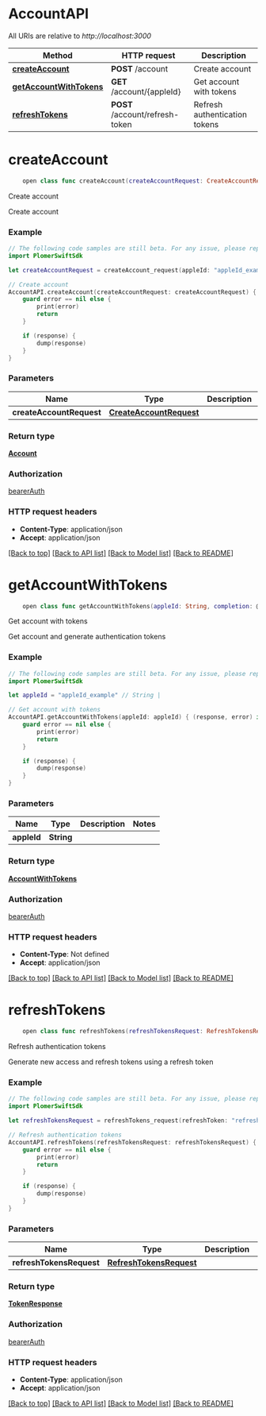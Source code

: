 # AccountAPI

All URIs are relative to *http://localhost:3000*

Method | HTTP request | Description
------------- | ------------- | -------------
[**createAccount**](AccountAPI.md#createaccount) | **POST** /account | Create account
[**getAccountWithTokens**](AccountAPI.md#getaccountwithtokens) | **GET** /account/{appleId} | Get account with tokens
[**refreshTokens**](AccountAPI.md#refreshtokens) | **POST** /account/refresh-token | Refresh authentication tokens


# **createAccount**
```swift
    open class func createAccount(createAccountRequest: CreateAccountRequest, completion: @escaping (_ data: Account?, _ error: Error?) -> Void)
```

Create account

Create account

### Example
```swift
// The following code samples are still beta. For any issue, please report via http://github.com/OpenAPITools/openapi-generator/issues/new
import PlomerSwiftSdk

let createAccountRequest = createAccount_request(appleId: "appleId_example", email: "email_example", name: "name_example", enablePushNotifications: false, identityToken: "identityToken_example", authCode: "authCode_example") // CreateAccountRequest | 

// Create account
AccountAPI.createAccount(createAccountRequest: createAccountRequest) { (response, error) in
    guard error == nil else {
        print(error)
        return
    }

    if (response) {
        dump(response)
    }
}
```

### Parameters

Name | Type | Description  | Notes
------------- | ------------- | ------------- | -------------
 **createAccountRequest** | [**CreateAccountRequest**](CreateAccountRequest.md) |  | 

### Return type

[**Account**](Account.md)

### Authorization

[bearerAuth](../README.md#bearerAuth)

### HTTP request headers

 - **Content-Type**: application/json
 - **Accept**: application/json

[[Back to top]](#) [[Back to API list]](../README.md#documentation-for-api-endpoints) [[Back to Model list]](../README.md#documentation-for-models) [[Back to README]](../README.md)

# **getAccountWithTokens**
```swift
    open class func getAccountWithTokens(appleId: String, completion: @escaping (_ data: AccountWithTokens?, _ error: Error?) -> Void)
```

Get account with tokens

Get account and generate authentication tokens

### Example
```swift
// The following code samples are still beta. For any issue, please report via http://github.com/OpenAPITools/openapi-generator/issues/new
import PlomerSwiftSdk

let appleId = "appleId_example" // String | 

// Get account with tokens
AccountAPI.getAccountWithTokens(appleId: appleId) { (response, error) in
    guard error == nil else {
        print(error)
        return
    }

    if (response) {
        dump(response)
    }
}
```

### Parameters

Name | Type | Description  | Notes
------------- | ------------- | ------------- | -------------
 **appleId** | **String** |  | 

### Return type

[**AccountWithTokens**](AccountWithTokens.md)

### Authorization

[bearerAuth](../README.md#bearerAuth)

### HTTP request headers

 - **Content-Type**: Not defined
 - **Accept**: application/json

[[Back to top]](#) [[Back to API list]](../README.md#documentation-for-api-endpoints) [[Back to Model list]](../README.md#documentation-for-models) [[Back to README]](../README.md)

# **refreshTokens**
```swift
    open class func refreshTokens(refreshTokensRequest: RefreshTokensRequest, completion: @escaping (_ data: TokenResponse?, _ error: Error?) -> Void)
```

Refresh authentication tokens

Generate new access and refresh tokens using a refresh token

### Example
```swift
// The following code samples are still beta. For any issue, please report via http://github.com/OpenAPITools/openapi-generator/issues/new
import PlomerSwiftSdk

let refreshTokensRequest = refreshTokens_request(refreshToken: "refreshToken_example") // RefreshTokensRequest | 

// Refresh authentication tokens
AccountAPI.refreshTokens(refreshTokensRequest: refreshTokensRequest) { (response, error) in
    guard error == nil else {
        print(error)
        return
    }

    if (response) {
        dump(response)
    }
}
```

### Parameters

Name | Type | Description  | Notes
------------- | ------------- | ------------- | -------------
 **refreshTokensRequest** | [**RefreshTokensRequest**](RefreshTokensRequest.md) |  | 

### Return type

[**TokenResponse**](TokenResponse.md)

### Authorization

[bearerAuth](../README.md#bearerAuth)

### HTTP request headers

 - **Content-Type**: application/json
 - **Accept**: application/json

[[Back to top]](#) [[Back to API list]](../README.md#documentation-for-api-endpoints) [[Back to Model list]](../README.md#documentation-for-models) [[Back to README]](../README.md)

